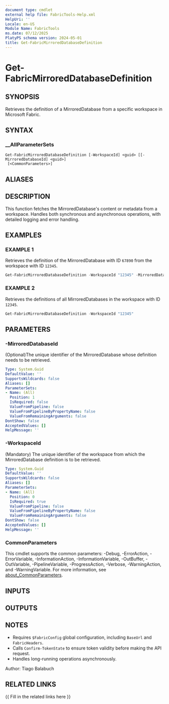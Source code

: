 ```yaml
---
document type: cmdlet
external help file: FabricTools-Help.xml
HelpUri: ''
Locale: en-US
Module Name: FabricTools
ms.date: 07/12/2025
PlatyPS schema version: 2024-05-01
title: Get-FabricMirroredDatabaseDefinition
---
```


# Get-FabricMirroredDatabaseDefinition

## SYNOPSIS

Retrieves the definition of a MirroredDatabase from a specific workspace in Microsoft Fabric.

## SYNTAX

### __AllParameterSets

```
Get-FabricMirroredDatabaseDefinition [-WorkspaceId] <guid> [[-MirroredDatabaseId] <guid>]
 [<CommonParameters>]
```

## ALIASES

## DESCRIPTION

This function fetches the MirroredDatabase's content or metadata from a workspace.
Handles both synchronous and asynchronous operations, with detailed logging and error handling.

## EXAMPLES

### EXAMPLE 1

Retrieves the definition of the MirroredDatabase with ID `67890` from the workspace with ID `12345`.

```powershell
Get-FabricMirroredDatabaseDefinition -WorkspaceId "12345" -MirroredDatabaseId "67890"
```

### EXAMPLE 2

Retrieves the definitions of all MirroredDatabases in the workspace with ID `12345`.

```powershell
Get-FabricMirroredDatabaseDefinition -WorkspaceId "12345"
```

## PARAMETERS

### -MirroredDatabaseId

(Optional)The unique identifier of the MirroredDatabase whose definition needs to be retrieved.

```yaml
Type: System.Guid
DefaultValue: ''
SupportsWildcards: false
Aliases: []
ParameterSets:
- Name: (All)
  Position: 1
  IsRequired: false
  ValueFromPipeline: false
  ValueFromPipelineByPropertyName: false
  ValueFromRemainingArguments: false
DontShow: false
AcceptedValues: []
HelpMessage: ''
```

### -WorkspaceId

(Mandatory) The unique identifier of the workspace from which the MirroredDatabase definition is to be retrieved.

```yaml
Type: System.Guid
DefaultValue: ''
SupportsWildcards: false
Aliases: []
ParameterSets:
- Name: (All)
  Position: 0
  IsRequired: true
  ValueFromPipeline: false
  ValueFromPipelineByPropertyName: false
  ValueFromRemainingArguments: false
DontShow: false
AcceptedValues: []
HelpMessage: ''
```

### CommonParameters

This cmdlet supports the common parameters: -Debug, -ErrorAction, -ErrorVariable,
-InformationAction, -InformationVariable, -OutBuffer, -OutVariable, -PipelineVariable,
-ProgressAction, -Verbose, -WarningAction, and -WarningVariable. For more information, see
[about_CommonParameters](https://go.microsoft.com/fwlink/?LinkID=113216).

## INPUTS

## OUTPUTS

## NOTES

- Requires `$FabricConfig` global configuration, including `BaseUrl` and `FabricHeaders`.
- Calls `Confirm-TokenState` to ensure token validity before making the API request.
- Handles long-running operations asynchronously.

Author: Tiago Balabuch

## RELATED LINKS

{{ Fill in the related links here }}

